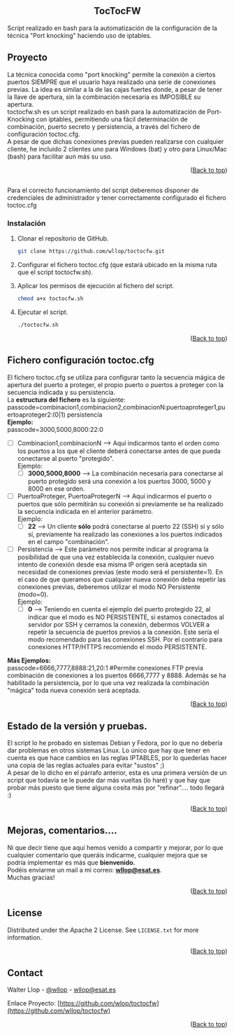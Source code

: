 <!-- Improved compatibility of back to top link: See: https://github.com/othneildrew/Best-README-Template/pull/73 -->
<a name="readme-top"></a>
<!--
*** Thanks for checking out the Best-README-Template. If you have a suggestion
*** that would make this better, please fork the repo and create a pull request
*** or simply open an issue with the tag "enhancement".
*** Don't forget to give the project a star!
*** Thanks again! Now go create something AMAZING! :D
-->



<!-- PROJECT SHIELDS -->
<!--
*** I'm using markdown "reference style" links for readability.
*** Reference links are enclosed in brackets [ ] instead of parentheses ( ).
*** See the bottom of this document for the declaration of the reference variables
*** for contributors-url, forks-url, etc. This is an optional, concise syntax you may use.
*** https://www.markdownguide.org/basic-syntax/#reference-style-links
-->

<!-- PROJECT LOGO -->
<br />
<div align="center">

<h2 align="center">TocTocFW</h2>

  <p align="left">
     Script realizado en bash para la automatización de la configuración de la técnica "Port knocking" haciendo uso de iptables.
  </p>
</div>


<!-- ABOUT THE PROJECT -->
## Proyecto
La técnica conocida como "port knocking" permite la conexión a ciertos puertos SIEMPRE que el usuario haya realizado una serie de conexiones previas. La idea es similar a la de las cajas fuertes donde, a pesar de tener la llave de apertura, sin la combinación necesaria es IMPOSIBLE su apertura.<br> 
toctocfw.sh es un script realizado en bash para la automatización de Port-Knocking con iptables, permitiendo una fácil determinación de combinación, puerto secreto y persistencia, a través del fichero de configuración toctoc.cfg.<br>
A pesar de que dichas conexiones previas pueden realizarse con cualquier cliente, he incluido 2 clientes uno para Windows (bat) y otro para Linux/Mac (bash) para facilitar aun más su uso. <br />

<p align="right">(<a href="#readme-top">Back to top</a>)</p>



<!-- GETTING STARTED -->
## 

Para el correcto funcionamiento del script deberemos disponer de credenciales de administrador y tener correctamente configurado el fichero toctoc.cfg <br>

### Instalación

1. Clonar el repositorio de GitHub.
   ```sh
   git clone https://github.com/wllop/toctocfw.git
   ```
2. Configurar el fichero toctoc.cfg (que estará ubicado en la misma ruta que el script toctocfw.sh).
   
3. Aplicar los permisos de ejecución al fichero del script.
   ```sh
   chmod a+x toctocfw.sh
   ```
4. Ejecutar el script.
   ```sh
   ./toctocfw.sh
   ```

<p align="right">(<a href="#readme-top">Back to top</a>)</p>



<!-- Configuración toctoc.cfg -->
## Fichero configuración toctoc.cfg

El fichero toctoc.cfg se utiliza para configurar tanto la secuencia mágica de apertura del puerto a proteger, el propio puerto o puertos a proteger con la secuencia indicada y su persistencia.<br>
La **estructura del fichero** es la siguiente:
passcode=combinacion1,combinacion2,combinacionN:puertoaproteger1,puertoaproteger2:(0|1) persistencia <br>
**Ejemplo:**<BR>
passcode=3000,5000,8000:22:0
<br>
- [ ] Combinacion1,combinacionN --> Aquí indicarmos tanto el orden como los puertos a los que el cliente deberá conectarse antes de que pueda conectarse al puerto "protegido". <br>
Ejemplo:
    - [ ] **3000,5000,8000** --> La combinación necesaria para conectarse al puerto protegido será una conexión a los puertos 3000, 5000 y 8000 en ese orden.
- [ ] PuertoaProteger, PuertoaProtegerN --> Aquí indicarmos el puerto o puertos que sólo permitirán su conexión si previamente se ha realizado la secuencia indicada en el anterior parámetro.<br>
Ejemplo:
    - [ ] **22** --> Un cliente **sólo** podrá conectarse al puerto 22 (SSH) sí y sólo sí, previamente ha realizado las conexiones a los puertos indicados en el campo "combinación".<br>
- [ ] Persistencia --> Este parámetro nos permite indicar al programa la posibilidad de que una vez establecida la conexión, cualquier nuevo intento de conexión desde esa misma IP origen será aceptada sin necesidad de conexiones previas (este modo será el persistente=1). En el caso de que queramos que cualquier nueva conexión deba repetir las conexiones previas, deberemos utilizar el modo NO Persistente (modo=0).<br>
Ejemplo:
    - [ ] **0** --> Teniendo en cuenta el ejemplo del puerto protegido 22, al indicar que el modo es NO PERSISTENTE, si estamos conectados al servidor por SSH y cerramos la conexión, debermos VOLVER a repetir la secuencia de puertos previos a la conexión. Este sería el modo recomendado para las conexiones SSH. Por el contrario para conexiones HTTP/HTTPS recomiendo el modo PERSISTENTE. <br>

<b>Más Ejemplos:</b><BR>
passcode=6666,7777,8888:21,20:1 #Permite conexiones FTP previa combinación de conexiones a los puertos 6666,7777 y 8888. Además se ha habilitado la persistencia, por lo que una vez realizada la combinación "mágica" toda nueva conexión será aceptada.

<p align="right">(<a href="#readme-top">Back to top</a>)</p>



<!-- ROADMAP -->
## Estado de la versión y pruebas.

El script lo he probado en sistemas Debian y Fedora, por lo que no debería dar problemas en otros sistemas Linux. Lo único que hay que tener en cuenta es que hace cambios en las reglas IPTABLES, por lo quederías hacer una copia de las reglas actuales para evitar "sustos" ;)<br>
A pesar de lo dicho en el párrafo anterior, esta es una primera versión de un script que todavía se le puede dar más vueltas (lo haré) y que hay que probar más puesto que tiene alguna cosita más por "refinar".... todo llegará :)<br>

<p align="right">(<a href="#readme-top">Back to top</a>)</p>



<!-- CONTRIBUTING -->
## Mejoras, comentarios....

Ni que decir tiene que aquí hemos venido a compartir y mejorar, por lo que cualquier comentario que queráis indicarme, cualquier mejora que se podría implementar es más que <B>bienvenido.</B><br>Podéis enviarme un mail a mi correo: **wllop@esat.es**.<br>Muchas gracias!<br> <p align="right">(<a href="#readme-top">Back to top</a>)</p>



<!-- LICENSE -->
## License

Distributed under the Apache 2 License. See `LICENSE.txt` for more information.

<p align="right">(<a href="#readme-top">Back to top</a>)</p>



<!-- CONTACT -->
## Contact

Walter Llop - [@wllop](https://twitter.com/wllop) - wllop@esat.es

Enlace Proyecto: [https://github.com/wlop/toctocfw](https://github.com/wllop/toctocfw)

<p align="right">(<a href="#readme-top">Back to top</a>)</p>
